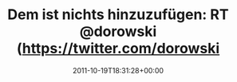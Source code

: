 ---
retweeted: false
source: <a href="http://twitter.com/download/android" rel="nofollow">Twitter for Android</a>
entities:
  hashtags: []
  symbols: []
  user_mentions:
  - name: "DORO \U0001F37F"
    screen_name: dorowski
    indices:
    - '32'
    - '41'
    id_str: '14937230'
    id: '14937230'
  urls: []
display_text_range:
- '0'
- '137'
favorite_count: '0'
id_str: '126727179856908288'
truncated: false
retweet_count: '0'
id: '126727179856908288'
created_at: Wed Oct 19 18:31:28 +0000 2011
favorited: false
full_text: 'Dem ist nichts hinzuzufügen: RT [@dorowski](https://twitter.com/dorowski):
  Der Berliner Hauptbahnhof ist das Hässlichste, was jemals durch Menschenhand erschaffen
  wurde.'
lang: de
tags:
- pesos/twitter
date: '2011-10-19T18:31:28+00:00'
src: https://twitter.com/bascht/status/126727179856908288
original_url: https://twitter.com/bascht/status/126727179856908288
type: twitter_tweet
text: 'Dem ist nichts hinzuzufügen: RT [@dorowski](https://twitter.com/dorowski):
  Der Berliner Hauptbahnhof ist das Hässlichste, was jemals durch Menschenhand erschaffen
  wurde.'
title: 'Dem ist nichts hinzuzufügen: RT @dorowski (https://twitter.com/dorowski'

---